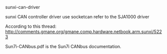 sunxi-can-driver

sunxi CAN controller driver use socketcan refer to the SJA1000 driver

According to this thread:
http://comments.gmane.org/gmane.comp.hardware.netbook.arm.sunxi/5223

Sun7i-CANbus.pdf is the Sun7i CANbus documentation.

